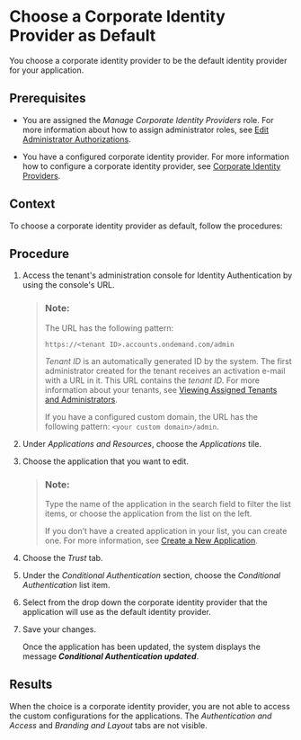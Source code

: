 <!-- loio44dd6368b6ed4e9994c45b3eeffac320 -->

# Choose a Corporate Identity Provider as Default

You choose a corporate identity provider to be the default identity provider for your application.



<a name="loio44dd6368b6ed4e9994c45b3eeffac320__prereq_irh_1cs_bdb"/>

## Prerequisites

-   You are assigned the *Manage Corporate Identity Providers* role. For more information about how to assign administrator roles, see [Edit Administrator Authorizations](edit-administrator-authorizations-86ee374.md).

-   You have a configured corporate identity provider. For more information how to configure a corporate identity provider, see [Corporate Identity Providers](corporate-identity-providers-19f3eca.md).




## Context

To choose a corporate identity provider as default, follow the procedures:



## Procedure

1.  Access the tenant's administration console for Identity Authentication by using the console's URL.

    > ### Note:  
    > The URL has the following pattern:
    > 
    > `https://<tenant ID>.accounts.ondemand.com/admin`
    > 
    > *Tenant ID* is an automatically generated ID by the system. The first administrator created for the tenant receives an activation e-mail with a URL in it. This URL contains the *tenant ID*. For more information about your tenants, see [Viewing Assigned Tenants and Administrators](../viewing-assigned-tenants-and-administrators-f56e6f2.md).
    > 
    > If you have a configured custom domain, the URL has the following pattern: `<your custom domain>/admin`.

2.  Under *Applications and Resources*, choose the *Applications* tile.

3.  Choose the application that you want to edit.

    > ### Note:  
    > Type the name of the application in the search field to filter the list items, or choose the application from the list on the left.
    > 
    > If you don’t have a created application in your list, you can create one. For more information, see [Create a New Application](create-a-new-application-0d4b255.md).

4.  Choose the *Trust* tab.

5.  Under the *Conditional Authentication* section, choose the *Conditional Authentication* list item.

6.  Select from the drop down the corporate identity provider that the application will use as the default identity provider.

7.  Save your changes.

    Once the application has been updated, the system displays the message ***Conditional Authentication updated***.




<a name="loio44dd6368b6ed4e9994c45b3eeffac320__result_lsv_pcs_bdb"/>

## Results

When the choice is a corporate identity provider, you are not able to access the custom configurations for the applications. The *Authentication and Access* and *Branding and Layout* tabs are not visible.

